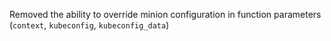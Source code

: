 Removed the ability to override minion configuration in function parameters (`context`, `kubeconfig`, `kubeconfig_data`)
